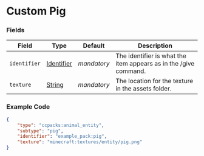 # Custom Pig

### Fields

   Field   | Type | Default | Description
-----------|------|---------|-------------
`identifier` | [Identifier]() | *mandatory* | The identifier is what the item appears as in the /give command.
`texture` | [String]() | *mandatory* | The location for the texture in the assets folder.

### Example Code

```json
{
	"type": "ccpacks:animal_entity",
	"subtype": "pig",
	"identifier": "example_pack:pig",
	"texture": "minecraft:textures/entity/pig.png"
}
```
